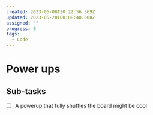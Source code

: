 ```yaml
---
created: 2023-05-08T20:22:56.569Z
updated: 2023-05-20T00:08:48.608Z
assigned: ""
progress: 0
tags:
  - Code
---
```


# Power ups

## Sub-tasks

- [ ] A powerup that fully shuffles the board might be cool
